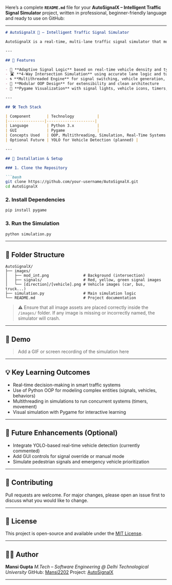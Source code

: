 Here’s a complete **`README.md`** file for your **AutoSignalX – Intelligent Traffic Signal Simulator** project, written in professional, beginner-friendly language and ready to use on GitHub:

---

````markdown
# AutoSignalX 🚦 – Intelligent Traffic Signal Simulator

AutoSignalX is a real-time, multi-lane traffic signal simulator that models a 4-way intersection using Python and Pygame. Designed for educational and research purposes, it demonstrates concepts like multithreading, dynamic signal timing, vehicle behavior simulation, and object-oriented programming in a distributed control environment.

---

## 🎯 Features

- 🧠 **Adaptive Signal Logic** based on real-time vehicle density and type (car, bus, bike, etc.)
- 🛣️ **4-Way Intersection Simulation** using accurate lane logic and turning behavior
- 🌀 **Multithreaded Engine** for signal switching, vehicle generation, and simulation timing
- 🧱 **Modular OOP Design** for extensibility and clean architecture
- 🎨 **Pygame Visualization** with signal lights, vehicle icons, timers, and counts

---

## 🛠 Tech Stack

| Component       | Technology          |
|----------------|---------------------|
| Language        | Python 3.x          |
| GUI             | Pygame              |
| Concepts Used   | OOP, Multithreading, Simulation, Real-Time Systems |
| Optional Future | YOLO for Vehicle Detection (planned) |

---

## 🚀 Installation & Setup

### 1. Clone the Repository

```bash
git clone https://github.com/your-username/AutoSignalX.git
cd AutoSignalX
````

### 2. Install Dependencies

```bash
pip install pygame
```

### 3. Run the Simulation

```bash
python simulation.py
```

---

## 📁 Folder Structure

```
AutoSignalX/
├── images/
│   ├── mod_int.png               # Background (intersection)
│   ├── signals/                  # Red, yellow, green signal images
│   └── [direction]/[vehicle].png # Vehicle images (car, bus, truck...)
├── simulation.py                 # Main simulation logic
└── README.md                     # Project documentation
```

> ⚠️ Ensure that all image assets are placed correctly inside the `/images/` folder. If any image is missing or incorrectly named, the simulator will crash.

---

## 🎥 Demo

> Add a GIF or screen recording of the simulation here

---

## 💡 Key Learning Outcomes

* Real-time decision-making in smart traffic systems
* Use of Python OOP for modeling complex entities (signals, vehicles, behaviors)
* Multithreading in simulations to run concurrent systems (timers, movement)
* Visual simulation with Pygame for interactive learning

---

## 📌 Future Enhancements (Optional)

* Integrate YOLO-based real-time vehicle detection (currently commented)
* Add GUI controls for signal override or manual mode
* Simulate pedestrian signals and emergency vehicle prioritization

---

## 🤝 Contributing

Pull requests are welcome. For major changes, please open an issue first to discuss what you would like to change.

---

## 📜 License

This project is open-source and available under the [MIT License](LICENSE).

---

## 👩‍💻 Author

**Mansi Gupta**
*M.Tech – Software Engineering @ Delhi Technological University*
GitHub: [Mansi2202](https://github.com/Mansi2202)
Project: [AutoSignalX](https://github.com/Mansi2202/AutoSignalX)

---

```
